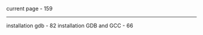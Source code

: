 current page		 - 159
______________________________
installation gdb	 - 82
installation GDB and GCC - 66